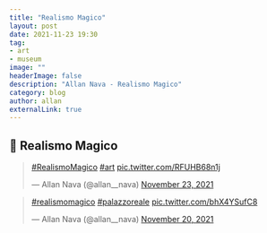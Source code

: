 ```yaml
---
title: "Realismo Magico"
layout: post
date: 2021-11-23 19:30
tag: 
- art
- museum
image: ""
headerImage: false
description: "Allan Nava - Realismo Magico"
category: blog
author: allan
externalLink: true
---
```


## 🎨 Realismo Magico

<blockquote class="twitter-tweet" data-theme="dark"><p lang="und" dir="ltr"><a href="https://twitter.com/hashtag/RealismoMagico?src=hash&amp;ref_src=twsrc%5Etfw">#RealismoMagico</a> <a href="https://twitter.com/hashtag/art?src=hash&amp;ref_src=twsrc%5Etfw">#art</a> <a href="https://t.co/RFUHB68n1j">pic.twitter.com/RFUHB68n1j</a></p>&mdash; Allan Nava (@allan__nava) <a href="https://twitter.com/allan__nava/status/1463269920842686466?ref_src=twsrc%5Etfw">November 23, 2021</a></blockquote> <script async src="https://platform.twitter.com/widgets.js" charset="utf-8"></script>

<blockquote class="twitter-tweet" data-theme="dark"><p lang="und" dir="ltr"><a href="https://twitter.com/hashtag/realismomagico?src=hash&amp;ref_src=twsrc%5Etfw">#realismomagico</a> <a href="https://twitter.com/hashtag/palazzoreale?src=hash&amp;ref_src=twsrc%5Etfw">#palazzoreale</a> <a href="https://t.co/bhX4YSufC8">pic.twitter.com/bhX4YSufC8</a></p>&mdash; Allan Nava (@allan__nava) <a href="https://twitter.com/allan__nava/status/1462116598488223755?ref_src=twsrc%5Etfw">November 20, 2021</a></blockquote> <script async src="https://platform.twitter.com/widgets.js" charset="utf-8"></script>


